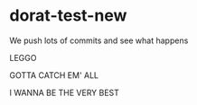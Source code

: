 # dorat-test-new

We push lots of commits and see what happens

LEGGO

GOTTA CATCH EM' ALL

I WANNA BE THE VERY BEST 
